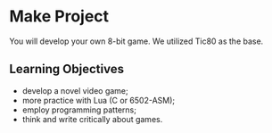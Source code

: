 # Make Project

You will develop your own 8-bit game. We utilized Tic80 as the base.

## Learning Objectives

- develop a novel video game;
- more practice with Lua (C or 6502-ASM);
- employ programming patterns;
- think and write critically about games.
